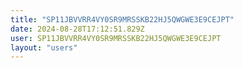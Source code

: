 ```yaml
---
title: "SP11JBVVRR4VY0SR9MRSSKB22HJ5QWGWE3E9CEJPT"
date: 2024-08-28T17:12:51.829Z
user: SP11JBVVRR4VY0SR9MRSSKB22HJ5QWGWE3E9CEJPT
layout: "users"
---
```

    